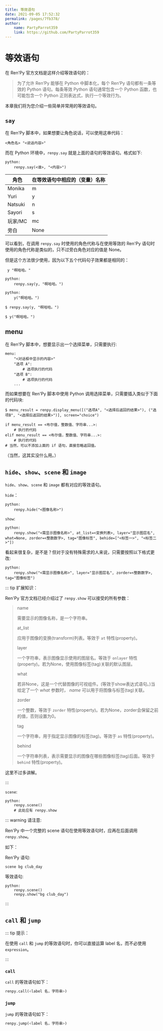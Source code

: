 ```yaml
---
title: 等效语句
date: 2021-09-05 17:52:32
permalink: /pages/7fb378/
author:
    name: PartyParrot359
    link: https://github.com/PartyParrot359
---
```


# 等效语句

在 Ren'Py 官方文档是这样介绍等效语句的：

> 为了允许 Ren’Py 能够在 Python 中脚本化，每个 Ren’Py 语句都有一条等效的 Python 语句。每条等效 Python 语句通常包含一个 Python 函数，也可能包含一个 Python 正则表达式，执行一个等效行为。

本章我们将为您介绍一些简单并常用的等效语句。

## `say`

在 Ren'Py 脚本中，如果想要让角色说话，可以使用这串代码：

```renpy
<角色名> "<说话内容>"
```

而在 Python 环境中，`renpy.say` 就是上面的语句的等效语句。格式如下:

```renpy
python:
    renpy.say(<谁>, "<内容>")
```

| 角色 | 在等效语句中相应的（变量）名称 |
| -------- | ---------------------- |
| Monika   | m                      |
| Yuri     | y                      |
| Natsuki  | n                      |
| Sayori   | s                      |
| 玩家/MC | mc                     |
| 旁白   | None                   |

可以看到，在调用 `renpy.say` 时使用的角色代称与在使用等效的 Ren'Py 语句时使用的角色代称是类似的，只不过旁白角色对应的值是 None。

但是这个方法很少使用，因为以下五个代码句子效果都是相同的：

```renpy
 y "啊哈哈。"
```

```renpy
python:
    renpy.say(y, "啊哈哈。")
```

```renpy
python:
    y("啊哈哈。")
```

```renpy
$ renpy.say(y, "啊哈哈。")
```

```renpy
$ y("啊哈哈。")
```

## menu

在 Ren'Py 脚本中，想要显示出一个选择菜单，只需要执行:

```renpy
menu:
    "<对话框中显示的内容>"
    "选项 A":
        # 选项执行的代码
    "选项 B":
        # 选项执行的代码
    ...
```

而如果想要在 Ren'Py 脚本中使用 Python 调用选择菜单，只需要插入类似于下面的代码块:

```renpy
$ menu_result = renpy.display_menu([("选项A", "<选择后返回的结果>"), ("选项B", "<选择后返回的结果>")], screen="choice")

if menu_result == <布尔值，整数值、字符串...>:
    # 执行的代码
elif menu_result == <布尔值，整数值、字符串...>:
    # 执行的代码
# 当然，可以不添加上面的 if 语句，直接忽略返回值。
```

（当然，这其实没什么用。）

## `hide`、`show`、`scene` 和 `image`

`hide`、`show`、`scene` 和 `image` 都有对应的等效语句。

`hide`：

```renpy
python:
    renpy.hide("<图像名称>")
```

`show`:

```renpy
python:
    renpy.show("<需显示图像名称>", at_list=<变换列表>, layer="显示图层名", what=None, zorder=<整数数字>, tag="图像标签", behide=["<标签一>", "<标签二>"])
```

看起来很复杂，是不是？但对于没有特殊需求的人来说，只需要按照以下格式更改:

```renpy
python:
    renpy.show("<需显示图像名称>", layer="显示图层名", zorder=<整数数字>, tag="图像标签")
```

::: tip 扩展知识：

Ren'Py 官方文档已经介绍过了 `renpy.show` 可以接受的所有参数：

> name
>
> 需要显示的图像名称，是一个字符串。
>
> at_list
>
> 应用于图像的变换(transform)列表。等效于 `at` 特性(property)。
>
> layer
>
> 一个字符串，表示图像显示使用的图层名。等效于 `onlayer` 特性(property)。若为None，使用图像标签(tag)关联的默认图层。
>
> what
>
> 若非None，这是一个代替图像的可视组件。(等效于show表达式语句。)当给定了一个 *what* 参数时， *name* 可以用于将图像与标签(tag)关联。
>
> zorder
>
> 一个整数，等效于 `zorder` 特性(property)。若为None，zorder会保留之前的值，否则设置为0。
>
> tag
>
> 一个字符串，用于指定显示图像的标签(tag)。等效于 `as` 特性(property)。
>
> behind
>
> 一个字符串列表，表示需要显示的图像在哪些图像标签(tag)后面。等效于 `behind` 特性(property)。

这里不过多讲解。

:::

`scene`:

```renpy
python:
    renpy.scene()
    # 此处应有 renpy.show
```

::: warning 请注意:

Ren'Py 中一个完整的 scene 语句在使用等效语句时，应再在后面调用 `renpy.show`。

如下：

Ren'Py 语句: 

```renpy
scene bg club_day
```

等效语句: 

```renpy
python:
    renpy.scene()
    renpy.show("bg club_day")
```

:::

## `call` 和 `jump`

::: tip 提示：

在使用 `call` 和 `jump` 的等效语句时，你可以直接运算 label 名，而不必使用 `expression`。

:::

### `call`

`call` 的等效语句如下：

```python
renpy.call(<label 名，字符串>)
```

### `jump`

`jump` 的等效语句如下：

```python
renpy.jump(<label 名，字符串>)
```

